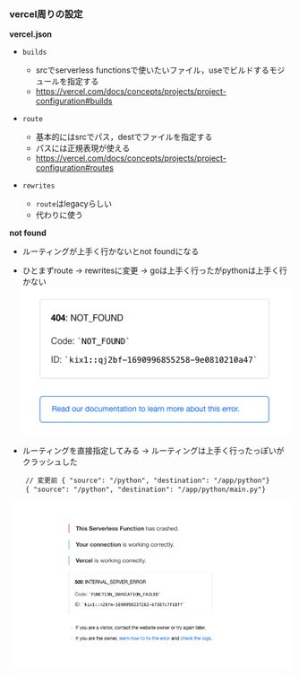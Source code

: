 ### vercel周りの設定

**vercel.json**
- `builds`
    - srcでserverless functionsで使いたいファイル，useでビルドするモジュールを指定する
    - https://vercel.com/docs/concepts/projects/project-configuration#builds

- `route`
    - 基本的にはsrcでパス，destでファイルを指定する
    - パスには正規表現が使える
    - https://vercel.com/docs/concepts/projects/project-configuration#routes

- `rewrites`
    - `route`はlegacyらしい
    - 代わりに使う

**not found**
- ルーティングが上手く行かないとnot foundになる
- ひとまずroute -> rewritesに変更 -> goは上手く行ったがpythonは上手く行かない
![](img/vercel_route_notfound.png)

- ルーティングを直接指定してみる -> ルーティングは上手く行ったっぽいがクラッシュした
```
    // 変更前 { "source": "/python", "destination": "/app/python"}
    { "source": "/python", "destination": "/app/python/main.py"}
```
![](img/vercel_crash.png)